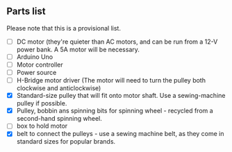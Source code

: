 ## Parts list
Please note that this is a provisional list. 

- [ ] DC motor (they're quieter than AC motors, and can be run from a 12-V power bank. A 5A motor will be necessary.
- [ ] Arduino Uno
- [ ] Motor controller
- [ ] Power source
- [ ] H-Bridge motor driver (The motor will need to turn the pulley both clockwise and anticlockwise)
- [x] Standard-size pulley that will fit onto motor shaft. Use a sewing-machine pulley if possible.
- [x] Pulley, bobbin ans spinning bits for spinning wheel - recycled from a second-hand spinning wheel.
- [ ] box to hold motor
- [x] belt to connect the pulleys - use a sewing machine belt, as they come in standard sizes for popular brands.
